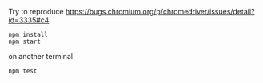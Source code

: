 Try to reproduce https://bugs.chromium.org/p/chromedriver/issues/detail?id=3335#c4

```
npm install
npm start
```

on another terminal

```
npm test
```
